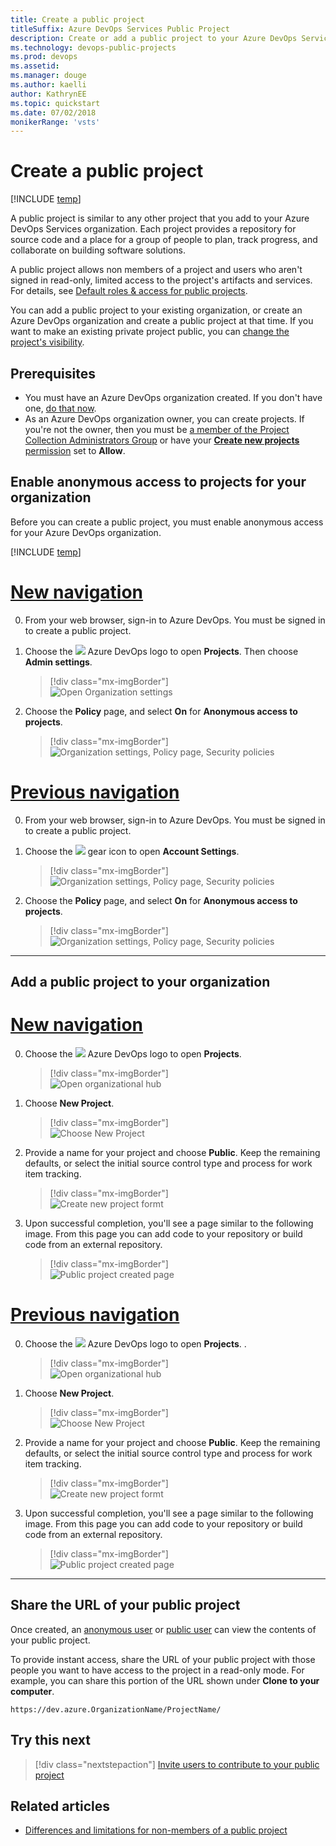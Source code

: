 ```yaml
---
title: Create a public project
titleSuffix: Azure DevOps Services Public Project  
description: Create or add a public project to your Azure DevOps Services organization 
ms.technology: devops-public-projects
ms.prod: devops
ms.assetid: 
ms.manager: douge
ms.author: kaelli
author: KathrynEE
ms.topic: quickstart
ms.date: 07/02/2018
monikerRange: 'vsts'
---
```


# Create a public project

[!INCLUDE [temp](_shared/version-public-projects.md)]  

A public project is similar to any other project that you add to your Azure DevOps Services organization. Each project provides a repository for source code and a place for a group of people to plan, track progress, and collaborate on building software solutions. 

A public project allows non members of a project and users who aren't signed in read-only, limited access to the project's artifacts and services. For details, see [Default roles & access for public projects](default-roles-access-public.md).   

You can add a public project to your existing organization, or create an Azure DevOps organization and create a public project at that time. If you want to make an existing private project public, you can [change the project's visibility](make-project-public.md).


## Prerequisites

- You must have an Azure DevOps organization created. If you don't have one, [do that now](../../user-guide/sign-up-invite-teammates.md).   
- As an Azure DevOps organization owner, you can create projects. If you're not the owner, then you must be [a member of the Project Collection Administrators Group](../security/set-project-collection-level-permissions.md#collection-level) or have your [**Create new projects** permission](../security/set-project-collection-level-permissions.md#collection-level) set to **Allow**.


## Enable anonymous access to projects for your organization

Before you can create a public project, you must enable anonymous access for your Azure DevOps organization.

[!INCLUDE [temp](_shared/navigation.md)] 

# [New navigation](#tab/new-nav)

0. From your web browser, sign-in to Azure DevOps. You must be signed in to create a public project. 

0. Choose the ![](../../_img/icons/project-icon.png) Azure DevOps logo to open **Projects**. Then choose **Admin settings**. 

	> [!div class="mx-imgBorder"]  
	> ![Open Organization settings](../../_shared/_img/settings/open-admin-settings-vert.png)  

0. Choose the **Policy** page, and select **On** for **Anonymous access to projects**.     

	> [!div class="mx-imgBorder"]  
	> ![Organization settings, Policy page, Security policies](_img/create-public-project/open-policy-vert.png) 


# [Previous navigation](#tab/previous-nav)

0. From your web browser, sign-in to Azure DevOps. You must be signed in to create a public project. 

0. Choose the ![](../../_img/icons/gear-icon.png) gear icon to open **Account Settings**.

	> [!div class="mx-imgBorder"]  
	> ![Organization settings, Policy page, Security policies](../../_shared/_img/settings/open-account-settings-horz-brn.png) 

0. Choose the **Policy** page, and select **On** for **Anonymous access to projects**.     

	> [!div class="mx-imgBorder"]  
	> ![Organization settings, Policy page, Security policies](_img/create-public-project/turn-on-anonymous-access.png)  



---


## Add a public project to your organization 

# [New navigation](#tab/new-nav)

0. Choose the ![](../../_img/icons/project-icon.png) Azure DevOps logo to open **Projects**. 

	> [!div class="mx-imgBorder"]  
	> ![Open organizational hub](../../_shared/_img/settings/open-projects-hub-vert-brn.png)  

0. Choose **New Project**.

	> [!div class="mx-imgBorder"]  
	> ![Choose New Project](_img/create-public-project/add-proj-vert-brn.png)  

0. Provide a name for your project and choose **Public**. Keep the remaining defaults, or select the initial source control type and process for work item tracking. 

	> [!div class="mx-imgBorder"]  
	> ![Create new project formt](_img/create-public-project/add-public-project-form.png)

0. Upon successful completion, you'll see a page similar to the following image. From this page you can add code to your repository or build code from an external repository. 

	> [!div class="mx-imgBorder"]  
	> ![Public project created page](_img/create-public-project/public-project-created.png)



# [Previous navigation](#tab/previous-nav)

0. Choose the ![](../../_img/icons/project-icon.png) Azure DevOps logo to open **Projects**. .

	> [!div class="mx-imgBorder"]  
	> ![Open organizational hub](_img/create-public-project/open-org-hub.png)  

0. Choose **New Project**.

	> [!div class="mx-imgBorder"]  
	> ![Choose New Project](_img/create-public-project/choose-new-project.png)  

0. Provide a name for your project and choose **Public**. Keep the remaining defaults, or select the initial source control type and process for work item tracking. 

	> [!div class="mx-imgBorder"]  
	> ![Create new project formt](_img/create-public-project/add-public-project-form.png)

0. Upon successful completion, you'll see a page similar to the following image. From this page you can add code to your repository or build code from an external repository. 

	> [!div class="mx-imgBorder"]  
	> ![Public project created page](_img/create-public-project/public-project-created.png)


---


## Share the URL of your public project

Once created, an [anonymous user](glossary-public.md#anonymous-user) or [public user](glossary-public.md#public-user) can view the contents of your public project. 
 
To provide instant access, share the URL of your public project with those people you want to have access to the project in a read-only mode. For example, you can share this portion of the URL shown under **Clone to your computer**.  

`https://dev.azure.OrganizationName/ProjectName/`


## Try this next
> [!div class="nextstepaction"]
> [Invite users to contribute to your public project](invite-users-public.md)


## Related articles 

- [Differences and limitations for non-members of a public project](feature-differences.md)